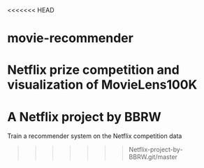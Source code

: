 <<<<<<< HEAD
# movie-recommender
Netflix prize competition and visualization of MovieLens100K
=======
# A Netflix project by BBRW
Train a recommender system on the Netflix competition data
>>>>>>> Netflix-project-by-BBRW.git/master
